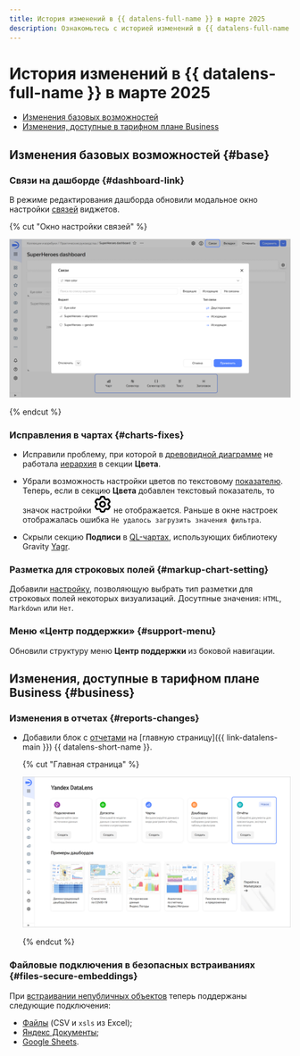 ```yaml
---
title: История изменений в {{ datalens-full-name }} в марте 2025
description: Ознакомьтесь с историей изменений в {{ datalens-full-name }} за март 2025.
---
```


# История изменений в {{ datalens-full-name }} в марте 2025


* [Изменения базовых возможностей](#base)
* [Изменения, доступные в тарифном плане Business](#business)

## Изменения базовых возможностей {#base}



### Связи на дашборде {#dashboard-link}

В режиме редактирования дашборда обновили модальное окно настройки [связей](../dashboard/link.md) виджетов.

{% cut "Окно настройки связей" %}

![image](../../_assets/datalens/release-notes/dashboard-link.png)

{% endcut %}

### Исправления в чартах {#charts-fixes}

* Исправили проблему, при которой в [древовидной диаграмме](../visualization-ref/tree-chart.md) не работала [иерархия](../operations/chart/add-hierarchy.md) в секции **Цвета**.
 
* Убрали возможность настройки цветов по текстовому [показателю](../concepts/chart/settings.md#indicator-settings). Теперь, если в секцию **Цвета** добавлен текстовый показатель, то значок настройки ![icon](../../_assets/console-icons/gear.svg) не отображается. Раньше в окне настроек отображалась ошибка `Не удалось загрузить значения фильтра`.
* Скрыли секцию **Подписи** в [QL-чартах](../concepts/chart/ql-charts.md), использующих библиотеку Gravity [Yagr](https://github.com/gravity-ui/yagr).

### Разметка для строковых полей {#markup-chart-setting}

Добавили [настройку](../concepts/chart/settings.md), позволяющую выбрать тип разметки для строковых полей некоторых визуализаций. Досутпные значения: `HTML`, `Markdown` или `Нет`.


### Меню «Центр поддержки» {#support-menu}

Обновили структуру меню **Центр поддержки** из боковой навигации.

## Изменения, доступные в тарифном плане Business {#business}

### Изменения в отчетах {#reports-changes}

* Добавили блок с [отчетами](../reports/index.md) на [главную страницу]({{ link-datalens-main }}) {{ datalens-short-name }}.

  {% cut "Главная страница" %}

  ![image](../../_assets/datalens/release-notes/datalens-main.png)

  {% endcut %}

### Файловые подключения в безопасных встраиваниях {#files-secure-embeddings}

При [встраивании непубличных объектов](../security/private-embedded-objects.md) теперь поддержаны следующие подключения:

* [Файлы](../operations/connection/create-file.md) (CSV и `xsls` из Excel);
* [Яндекс Документы](../operations/connection/create-yadocs.md);
* [Google Sheets](../operations/connection/create-google-sheets.md).

